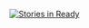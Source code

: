 [![Stories in Ready](https://badge.waffle.io/inJeans/miThesis.png?label=In%20Progress&title=In%20Progress)](https://waffle.io/inJeans/miThesis)
